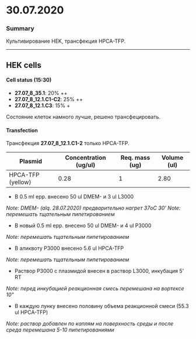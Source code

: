 30.07.2020
==========

### Summary
Культивирование HEK, трансфекция HPCA-TFP.

---

## HEK cells
#### Cell status (15:30)
- **27.07_8_35.1**: 20% ++
- **27.07_8_12.1.C1-С2**: 25% ++
- **27.07_8_12.1.С3**: 15% +

Состояние клеток намного лучше, решено трансфецировать.

#### Transfection
Трансфекция **27.07_8_12.1.C1-2** только HPCA-TFP.

|Plasmid|Concentration (ug/ul)|Req. mass (ug)|Volume (ul)|
|-|-|-|-|
|HPCA-TFP (yellow)|0.28|1|2.80|


- В 0.5 ml epp. внесено 50 ul DMEM- и 3 ul L3000

*Note: DMEM- (alq. 28.07.2020) предварительно нагрет 37oC 30'*
*Note: перемешать тщательным пипетированием*

- В новый 0.5 ml epp. внесено 50 ul DMEM- и 4 ul P3000

*Note: перемешать тщательным пипетированием*

- В аликвоту P3000 внесенo 5.6 ul HPCA-TFP

*Note: перемешать тщательным пипетированием*

- Раствор P3000 c плазмидой внесен в раствор L3000, инкубация 5' RT

*Note: перед инкубацией реакционная смесь перемешана на вортексе 10"*

- В каждую лунку внесено половину объема реакционной смеси (55.3 ul HPCA-TFP)

*Note: раствор добавлен по каплям на поверхность среды и после среда перемешана 5-10 пипетированиями*